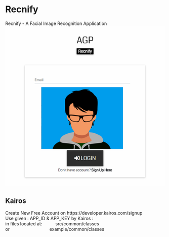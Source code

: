 # Recnify
Recnify - A Facial Image Recognition Application
![alt text](https://github.com/adi987123/Recnify/blob/master/images/git-main.jpg)

<h2>Kairos</h2>
Create New Free Account on https://developer.kairos.com/signup<br>
Use given : APP_ID & APP_KEY by Kairos :<br>
in files located at:&emsp;&emsp;&emsp;src/common/classes<br>
or&emsp;&emsp;&emsp;&emsp;&emsp;&emsp;&emsp;&emsp;&emsp;example/common/classes
